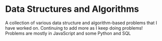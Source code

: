 # Data Structures and Algorithms
A collection of various data structure and algorithm-based problems that I have worked on. Continuing to add more as I keep doing problems! Problems are mostly in JavaScript and some Python and SQL
